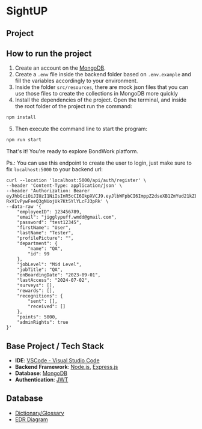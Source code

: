 # SightUP

## Project

## How to run the project

1. Create an account on the [MongoDB](https://www.mongodb.com/).
2. Create a `.env` file inside the backend folder based on `.env.example` and fill the variables accordingly to your environment.
3. Inside the folder `src/resources`, there are mock json files that you can use those files to create the collections in MongoDB more quickly
4. Install the dependencies of the project. Open the terminal, and inside the root folder of the project run the command:

```sh
npm install
```

5. Then execute the command line to start the program:

```sh
npm run start
```

That's it! You're ready to explore BondWork platform.

Ps.: You can use this endpoint to create the user to login, just make sure to fix `localhost:5000` to your backend url:

```
curl --location 'localhost:5000/api/auth/register' \
--header 'Content-Type: application/json' \
--header 'Authorization: Bearer eyJhbGciOiJIUzI1NiIsInR5cCI6IkpXVCJ9.eyJlbWFpbCI6ImppZ2dseXB1ZmYud21kZEBnbWFpbC5jb20iLCJfaWQiOiI2NmE5NGVlOTBhY2YzMjVmOTI1ODI3NDQiLCJpYXQiOjE3MjI0NzAyMDQsImV4cCI6MTcyMjQ5OTAwNH0.Zwv0jtl-RxVIvPywFeeQ3gNUojUk7Kt5YlYLcFJ3pRk' \
--data-raw '{
    "employeeID": 123456789,
    "email": "jigglypuff.wmdd@gmail.com",
    "password": "test12345",
    "firstName": "User",
    "lastName": "Tester",
    "profilePicture": "",
    "department": {
        "name": "QA",
        "id": 99
    },
    "jobLevel": "Mid Level",
    "jobTitle": "QA",
    "onBoardingDate": "2023-09-01",
    "lastAccess": "2024-07-02",
    "surveys": [],
    "rewards": [],
    "recognitions": {
        "sent": [],
        "received": []
    },
    "points": 5000,
    "adminRights": true
}'
```

## Base Project / Tech Stack

-   **IDE**: [VSCode - Visual Studio Code](https://code.visualstudio.com/)
-   **Backend Framework**: [Node.js](https://nodejs.org/en), [Express.js](https://expressjs.com/)
-   **Database**: [MongoDB](https://www.mongodb.com/)
-   **Authentication**: [JWT](https://jwt.io/)


## Database

- [Dictionary/Glossary]()
- [EDR Diagram]()